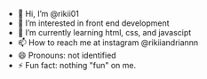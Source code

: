 - 👋 Hi, I’m @rikii01
- 👀 I’m interested in front end development
- 🌱 I’m currently learning html, css, and javascipt
- 📫 How to reach me at instagram @rikiiandriannn
- 😄 Pronouns: not identified
- ⚡ Fun fact: nothing "fun" on me.

<!---
rikii01/rikii01 is a ✨ special ✨ repository because its `README.md` (this file) appears on your GitHub profile.
You can click the Preview link to take a look at your changes.
--->
